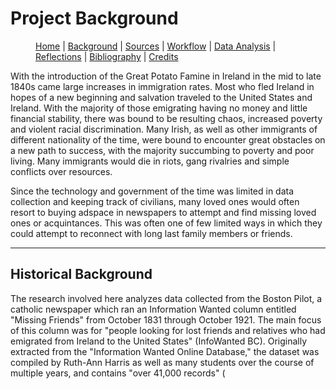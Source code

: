 # Project Background

<figure>
    <p class="center-text">
        <a href="{{ site.baseurl }}/index.html">Home</a> |
        <a href="{{ site.baseurl }}/pages/background.html">Background</a> |
        <a href="{{ site.baseurl }}/pages/sources.html">Sources</a> |
        <a href="{{ site.baseurl }}/pages/workflow.html">Workflow</a> |
        <a href="{{ site.baseurl }}/pages/analysis.html">Data Analysis</a> |
        <a href="{{ site.baseurl }}/pages/reflections.html">Reflections</a> |
        <a href="{{ site.baseurl }}/pages/bibliography.html">Bibliography</a> |
        <a href="{{ site.baseurl }}/pages/credits.html">Credits</a>
    </p>
</figure>

With the introduction of the Great Potato Famine in Ireland in the mid to late 1840s came large increases in immigration rates. Most who fled Ireland in hopes of a new beginning and salvation traveled to the United States and Ireland. With the majority of those emigrating having no money and little financial stability, there was bound to be resulting chaos, increased poverty and violent racial discrimination. Many Irish, as well as other immigrants of different nationality of the time, were bound to encounter great obstacles on a new path to success, with the majority succumbing to poverty and poor living. Many immigrants would die in riots, gang rivalries and simple conflicts over resources. 

Since the technology and government of the time was limited in data collection and keeping track of civilians, many loved ones would often resort to buying adspace in newspapers to attempt and find missing loved ones or acquintances. This was often one of few limited ways in which they could attempt to reconnect with long last family members or friends. 

---

## Historical Background

The research involved here analyzes data collected from the Boston Pilot, a catholic newspaper which ran an Information Wanted column entitled "Missing Friends" from October 1831 through October 1921. The main focus of this column was for "people looking for lost friends and relatives who had emigrated from Ireland to the United States" (InfoWanted BC). Originally extracted from the "Information Wanted Online Database," the dataset was compiled by Ruth-Ann Harris as well as many students over the course of multiple years, and contains "over 41,000 records" (
